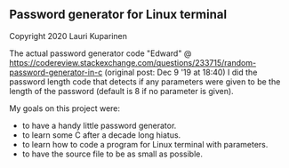 Password generator for Linux terminal
-------------------------------------
Copyright 2020 Lauri Kuparinen

The actual password generator code "Edward" @ https://codereview.stackexchange.com/questions/233715/random-password-generator-in-c (original post: Dec 9 '19 at 18:40)
I did the password length code that detects if any parameters were given to be the length of the password (default is 8 if no parameter is given). 

My goals on this project were:

- to have a handy little password generator. 
- to learn some C after a decade long hiatus.
- to learn how to code a program for Linux terminal with parameters. 
- to have the source file to be as small as possible.
